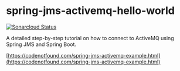# spring-jms-activemq-hello-world

[![Sonarcloud Status](https://sonarcloud.io/api/project_badges/measure?project=com.codenotfound%3Aspring-jms-activemq-hello-world&metric=alert_status)](https://sonarcloud.io/dashboard?id=com.codenotfound%3Aspring-jms-activemq-hello-world)

A detailed step-by-step tutorial on how to connect to ActiveMQ using Spring JMS and Spring Boot.

[https://codenotfound.com/spring-jms-activemq-example.html](https://codenotfound.com/spring-jms-activemq-example.html)
